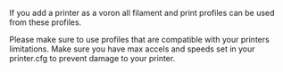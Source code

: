 If you add a printer as a voron all filament and print profiles can be used from these profiles.

Please make sure to use profiles that are compatible with your printers limitations. Make sure you have max accels and speeds set in your printer.cfg to prevent damage to your printer.
